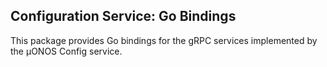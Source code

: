 ## Configuration Service: Go Bindings

This package provides Go bindings for the gRPC services implemented by the µONOS Config service.
